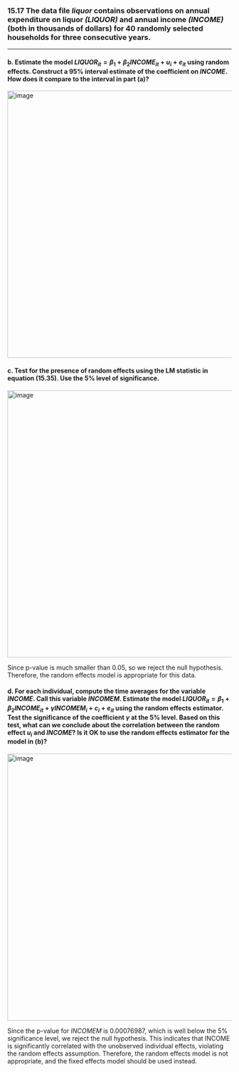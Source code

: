### 15.17 The data file *liquor* contains observations on annual expenditure on liquor *(LIQUOR)* and annual income *(INCOME)* (both in thousands of dollars) for 40 randomly selected households for three consecutive years.
---
#### b. Estimate the model $LIQUOR_{it} = \beta_1 + \beta_2INCOME_{it} + u_i + e_{it}$ using random effects. Construct a 95% interval estimate of the coefficient on $INCOME$. How does it compare to the interval in part (a)?

<img width="600" alt="image" src="https://github.com/user-attachments/assets/01938a6b-a2d0-4367-a21d-f324a2177409" />

#### c. Test for the presence of random effects using the LM statistic in equation (15.35). Use the 5% level of significance.

<img width="600" alt="image" src="https://github.com/user-attachments/assets/57841089-31c0-4af6-baae-ac1d353ea547" />

Since p-value is much smaller than 0.05, so we reject the null hypothesis. Therefore, the random effects model is appropriate for this data.
​
#### d. For each individual, compute the time averages for the variable $INCOME$. Call this variable $INCOMEM$. Estimate the model $LIQUOR_{it} = \beta_1 + \beta_2INCOME_{it} +\gamma INCOMEM_i + c_i + e_{it}$ using the random effects estimator. Test the significance of the coefficient $\gamma$ at the 5% level. Based on this test, what can we conclude about the correlation between the random effect $u_i$ and $INCOME$? Is it OK to use the random effects estimator for the model in (b)?

<img width="600" alt="image" src="https://github.com/user-attachments/assets/6997e5d5-a94d-4645-9cd4-e49c9a545055" />

Since the p-value for $INCOMEM$ is 0.00076987, which is well below the 5% significance level, we reject the null hypothesis. This indicates that INCOME is significantly correlated with the unobserved individual effects, violating the random effects assumption. Therefore, the random effects model is not appropriate, and the fixed effects model should be used instead.
